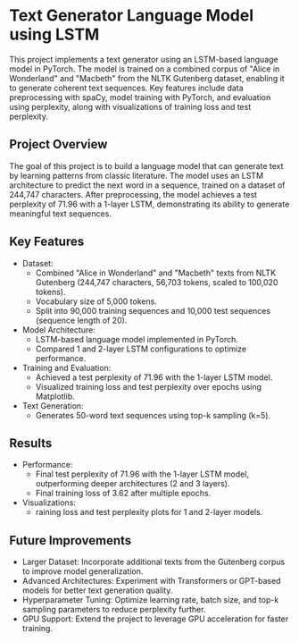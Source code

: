 # Text Generator Language Model using LSTM
This project implements a text generator using an LSTM-based language model in PyTorch. The model is trained on a combined corpus of "Alice in Wonderland" and "Macbeth" from the NLTK Gutenberg dataset, enabling it to generate coherent text sequences. Key features include data preprocessing with spaCy, model training with PyTorch, and evaluation using perplexity, along with visualizations of training loss and test perplexity.

## Project Overview
The goal of this project is to build a language model that can generate text by learning patterns from classic literature. The model uses an LSTM architecture to predict the next word in a sequence, trained on a dataset of 244,747 characters. After preprocessing, the model achieves a test perplexity of 71.96 with a 1-layer LSTM, demonstrating its ability to generate meaningful text sequences.

## Key Features
- Dataset:
    - Combined "Alice in Wonderland" and "Macbeth" texts from NLTK Gutenberg (244,747 characters, 56,703 tokens, scaled to 100,020 tokens).
    - Vocabulary size of 5,000 tokens.
    - Split into 90,000 training sequences and 10,000 test sequences (sequence length of 20).
- Model Architecture:
    - LSTM-based language model implemented in PyTorch.
    - Compared 1 and 2-layer LSTM configurations to optimize performance.
- Training and Evaluation:
    - Achieved a test perplexity of 71.96 with the 1-layer LSTM model.
    - Visualized training loss and test perplexity over epochs using Matplotlib.
- Text Generation:
    - Generates 50-word text sequences using top-k sampling (k=5).

## Results
- Performance:
   - Final test perplexity of 71.96 with the 1-layer LSTM model, outperforming deeper architectures (2 and 3 layers).
   - Final training loss of 3.62 after multiple epochs.
- Visualizations:
   - raining loss and test perplexity plots for 1 and 2-layer models.

## Future Improvements
- Larger Dataset: Incorporate additional texts from the Gutenberg corpus to improve model generalization.
- Advanced Architectures: Experiment with Transformers or GPT-based models for better text generation quality.
- Hyperparameter Tuning: Optimize learning rate, batch size, and top-k sampling parameters to reduce perplexity further.
- GPU Support: Extend the project to leverage GPU acceleration for faster training.
